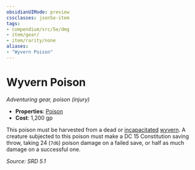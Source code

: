 ```yaml
---
obsidianUIMode: preview
cssclasses: json5e-item
tags:
- compendium/src/5e/dmg
- item/gear/
- item/rarity/none
aliases: 
- "Wyvern Poison"
---
```

# Wyvern Poison
*Adventuring gear, poison (injury)*  

- **Properties**: [Poison](rules/item-properties.md#Poison)
- **Cost**: 1,200 gp

This poison must be harvested from a dead or [incapacitated](rules/conditions.md#Incapacitated) [wyvern](compendium/bestiary/dragon/wyvern.md). A creature subjected to this poison must make a DC 15 Constitution saving throw, taking 24 (`7d6`) poison damage on a failed save, or half as much damage on a successful one.

*Source: SRD 5.1*